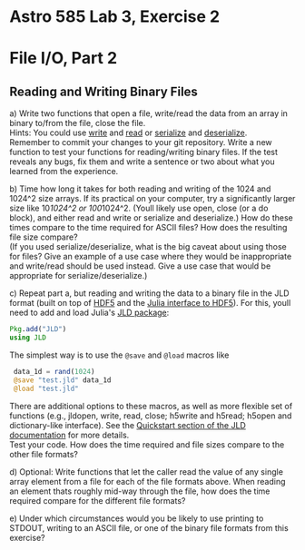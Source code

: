 # Astro 585 Lab 3, Exercise 2

# File I/O, Part 2

## Reading and Writing Binary Files

a)  Write two functions that open a file, write/read the data from an array in binary to/from the file, close the file.  
Hints:  You could use [write]( http://docs.julialang.org/en/release-0.3/stdlib/io-network/#Base.write) and [read](http://docs.julialang.org/en/release-0.3/stdlib/io-network/#Base.read) or [serialize](http://docs.julialang.org/en/release-0.3/stdlib/io-network/#Base.serialize) and [deserialize](http://docs.julialang.org/en/release-0.3/stdlib/io-network/#Base.deserialize).  
Remember to commit your changes to your git repository.  Write a new function to test your functions for reading/writing binary files.  If the test reveals any bugs, fix them and write a sentence or two about what you learned from the experience.

b) Time how long it takes for both reading and writing of the 1024 and 1024^2 size arrays.  If its practical on your computer, try a significantly larger size like 10*1024^2 or 100*1024^2.  (Youll likely use open, close (or a do block), and either read and write or serialize and deserialize.)  How do these times compare to the time required for ASCII files?  How does the resulting file size compare?   
(If you used serialize/deserialize, what is the big caveat about using those for files?  Give an example of a use case where they would be inappropriate and write/read should be used instead.  Give a use case that would be appropriate for serialize/deserialize.)


c) Repeat part a, but reading and writing the data to a binary file in the JLD format (built on top of [HDF5](http://www.hdfgroup.org/HDF5/) and the [Julia interface to HDF5](https://github.com/timholy/HDF5.jl)).  For this, youll need to add and load Julia's [JLD package](https://github.com/JuliaLang/JLD.jl):
```julia
Pkg.add("JLD")
using JLD
```
The simplest way is to use the `@save` and `@load` macros like
```julia
 data_1d = rand(1024)
 @save "test.jld" data_1d
 @load "test.jld"
 ```
There are additional options to these macros, as well as more flexible set of functions (e.g., jldopen, write, read, close; h5write and h5read; h5open and dictionary-like interface).  See the [Quickstart section of the JLD documentation](https://github.com/JuliaLang/JLD.jl#quickstart) for more details.  
Test your code.  How does the time required and file sizes compare to the other file formats?  

d) Optional:  Write functions that let the caller read the value of any single array element from a file for each of the file formats above.  When reading an element thats roughly mid-way through the file, how does the time required compare for the different file formats?  

e) Under which circumstances would you be likely to use printing to STDOUT, writing to an ASCII file, or one of the binary file formats from this exercise?



